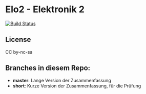 # Elo2 - Elektronik 2

[![Build Status](https://travis-ci.org/n04hk/Elo2.svg?branch=short)](https://travis-ci.org/n04hk/Elo2)

## License
CC by-nc-sa

## Branches in diesem Repo:
 * **master**: Lange Version der Zusammenfassung
 * **short**: Kurze Version der Zusammenfassung, für die Prüfung
